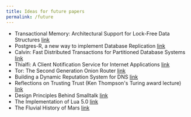 ```yaml
---
title: Ideas for future papers
permalink: /future
---
```



- Transactional Memory: Architectural Support for Lock-Free Data Structures [link](http://www.cs.utexas.edu/~pingali/CS395T/2009fa/lectures/herlihy93transactional.pdf)
- Postgres-R, a new way to implement Database Replication [link](http://www.vldb.org/conf/2000/P134.pdf)
- Calvin: Fast Distributed Transactions for Partitioned Database Systems [link](http://cs-www.cs.yale.edu/homes/dna/papers/calvin-sigmod12.pdf)
- Thialfi: A Client Notification Service for Internet Applications [link](http://www.michaelpiatek.com/papers/thialfi-sosp11.pdf)
- Tor: The Second Generation Onion Router [link](http://www.onion-router.net/Publications/tor-design.pdf)
- Building a Dynamic Reputation System for DNS [link](https://www.usenix.org/legacy/event/sec10/tech/full_papers/Antonakakis.pdf)
- Reflections on Trusting Trust (Ken Thompson's Turing award lecture) [link](https://www.ece.cmu.edu/~ganger/712.fall02/papers/p761-thompson.pdf)
- Design Principles Behind Smalltalk [link](http://www.cs.virginia.edu/~evans/cs655/readings/smalltalk.html)
- The Implementation of Lua 5.0 [link](http://www.lua.org/doc/jucs05.pdf)
- The Fluvial History of Mars [link](http://rsta.royalsocietypublishing.org/content/roypta/370/1966/2193.full.pdf)
